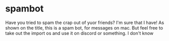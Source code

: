 # spambot
Have you tried to spam the crap out of yuor friends? I'm sure that I have!
As shown on the title, this is a spam bot, for messages on mac.
But feel free to take out the import os and use it on discord or something. I don't know
